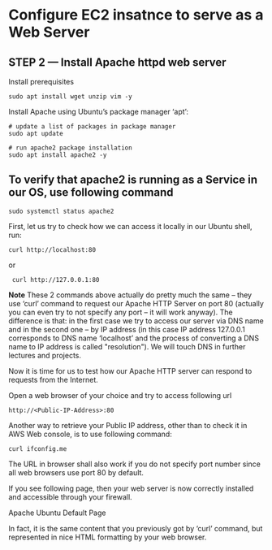 # Configure EC2 insatnce to serve as a Web Server

## STEP 2 — Install Apache httpd web server  

Install prerequisites 

```
sudo apt install wget unzip vim -y
```

Install Apache using Ubuntu’s package manager ‘apt’:

```
# update a list of packages in package manager
sudo apt update

# run apache2 package installation
sudo apt install apache2 -y
```

## To verify that apache2 is running as a Service in our OS, use following command

```
sudo systemctl status apache2
```

First, let us try to check how we can access it locally in our Ubuntu shell, run:

```
curl http://localhost:80
``` 

or

```
 curl http://127.0.0.1:80
```

**Note**
These 2 commands above actually do pretty much the same – they use ‘curl’ command to request our Apache HTTP Server on port 80
(actually you can even try to not specify any port – it will work anyway). The difference is that: in the first case we try to
access our server via DNS name and in the second one – by IP address (in this case IP address 127.0.0.1 corresponds to DNS name
‘localhost’ and the process of converting a DNS name to IP address is called "resolution"). We will touch DNS in further lectures 
and projects.



Now it is time for us to test how our Apache HTTP server can respond to requests from the Internet.

Open a web browser of your choice and try to access following url


```
http://<Public-IP-Address>:80
```

Another way to retrieve your Public IP address, other than to check it in AWS Web console, is to use following command:

```
curl ifconfig.me
```

The URL in browser shall also work if you do not specify port number since all web browsers use port 80 by default.

If you see following page, then your web server is now correctly installed and accessible through your firewall.

Apache Ubuntu Default Page

In fact, it is the same content that you previously got by ‘curl’ command, but represented in nice HTML formatting by your web browser.
